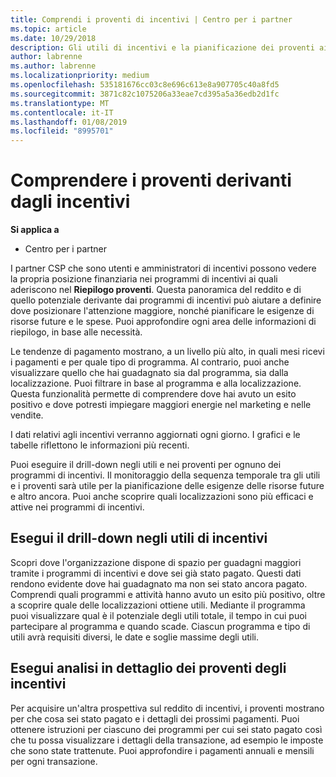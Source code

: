 ```yaml
---
title: Comprendi i proventi di incentivi | Centro per i partner
ms.topic: article
ms.date: 10/29/2018
description: Gli utili di incentivi e la pianificazione dei proventi aiuterà la pianificazione futura.
author: labrenne
ms.author: labrenne
ms.localizationpriority: medium
ms.openlocfilehash: 535181676cc03c8e696c613e8a907705c40a8fd5
ms.sourcegitcommit: 3871c82c1075206a33eae7cd395a5a36edb2d1fc
ms.translationtype: MT
ms.contentlocale: it-IT
ms.lasthandoff: 01/08/2019
ms.locfileid: "8995701"
---
```

# <a name="understand-your-incentive-payouts"></a>Comprendere i proventi derivanti dagli incentivi

**Si applica a**

-  Centro per i partner


I partner CSP che sono utenti e amministratori di incentivi possono vedere la propria posizione finanziaria nei programmi di incentivi ai quali aderiscono nel **Riepilogo proventi**. Questa panoramica del reddito e di quello potenziale derivante dai programmi di incentivi può aiutare a definire dove posizionare l'attenzione maggiore, nonché pianificare le esigenze di risorse future e le spese. Puoi approfondire ogni area delle informazioni di riepilogo, in base alle necessità. 

Le tendenze di pagamento mostrano, a un livello più alto, in quali mesi ricevi i pagamenti e per quale tipo di programma. Al contrario, puoi anche visualizzare quello che hai guadagnato sia dal programma, sia dalla localizzazione. Puoi filtrare in base al programma e alla localizzazione. Questa funzionalità permette di comprendere dove hai avuto un esito positivo e dove potresti impiegare maggiori energie nel marketing e nelle vendite.

I dati relativi agli incentivi verranno aggiornati ogni giorno. I grafici e le tabelle riflettono le informazioni più recenti.

Puoi eseguire il drill-down negli utili e nei proventi per ognuno dei programmi di incentivi. Il monitoraggio della sequenza temporale tra gli utili e i proventi sarà utile per la pianificazione delle esigenze delle risorse future e altro ancora. Puoi anche scoprire quali localizzazioni sono più efficaci e attive nei programmi di incentivi. 

## <a name="drill-down-on-incentives-earnings"></a>Esegui il drill-down negli utili di incentivi
Scopri dove l'organizzazione dispone di spazio per guadagni maggiori tramite i programmi di incentivi e dove sei già stato pagato. Questi dati rendono evidente dove hai guadagnato ma non sei stato ancora pagato.  Comprendi quali programmi e attività hanno avuto un esito più positivo, oltre a scoprire quale delle localizzazioni ottiene utili. Mediante il programma puoi visualizzare qual è il potenziale degli utili totale, il tempo in cui puoi partecipare al programma e quando scade. Ciascun programma e tipo di utili avrà requisiti diversi, le date e soglie massime degli utili. 

## <a name="drill-down-on-incentive-payouts"></a>Esegui analisi in dettaglio dei proventi degli incentivi
Per acquisire un'altra prospettiva sul reddito di incentivi, i proventi mostrano per che cosa sei stato pagato e i dettagli dei prossimi pagamenti. Puoi ottenere istruzioni per ciascuno dei programmi per cui sei stato pagato così che tu possa visualizzare i dettagli della transazione, ad esempio le imposte che sono state trattenute. Puoi approfondire i pagamenti annuali e mensili per ogni transazione.